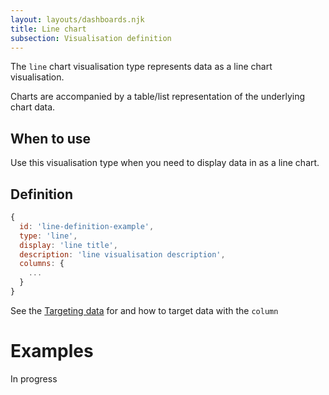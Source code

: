 ```yaml
---
layout: layouts/dashboards.njk
title: Line chart
subsection: Visualisation definition
---
```


The `line` chart visualisation type represents data as a line chart visualisation.

Charts are accompanied by a table/list representation of the underlying chart data. 

## When to use

Use this visualisation type when you need to display data in as a line chart. 

## Definition

```js
{
  id: 'line-definition-example',
  type: 'line',
  display: 'line title',
  description: 'line visualisation description',
  columns: {
    ...
  }
}
```

See the [Targeting data](/dashboards/visualisations/targeting-data) for and how to target data with the `column`

# Examples

In progress
